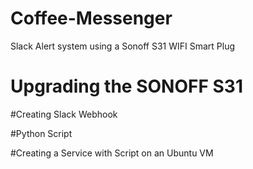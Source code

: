 # Coffee-Messenger
Slack Alert system using a Sonoff S31 WIFI Smart Plug

# Upgrading the SONOFF S31

#Creating Slack Webhook

#Python Script

#Creating a Service with Script on an Ubuntu VM
